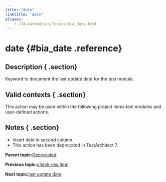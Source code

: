 ```yaml
--- 
title: "date"
linktitle: "date"
aliases: 
    - /TA_Automation/Topics/bia_date.html
---
```

# date {#bia_date .reference}

## Description { .section}

Keyword to document the last update date for the test module.

## Valid contexts { .section}

This action may be used within the following project items:test modules and user-defined actions.

## Notes { .section}

-   Insert date in second column.
-   This action has been deprecated in TestArchitect 7.

**Parent topic:**[Deprecated](../../TA_Automation/Topics/bia_Deprecated.html)

**Previous topic:**[check row item](../../TA_Automation/Topics/bia_check_row_item.html)

**Next topic:**[last update date](../../TA_Automation/Topics/bia_last_update_date.html)

